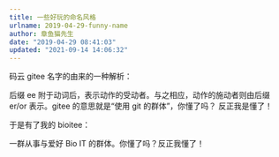 ```yaml
---
title: 一些好玩的命名风格
urlname: 2019-04-29-funny-name
author: 章鱼猫先生
date: "2019-04-29 08:41:03"
updated: "2021-09-14 14:06:32"
---
```


码云 gitee 名字的由来的一种解析：

后缀 ee 附于动词后，表示动作的受动者。与之相应，动作的施动者则由后缀 er/or 表示。gitee 的意思就是“使用 git 的群体”，你懂了吗？ 反正我是懂了！

于是有了我的 bioitee：

一群从事与爱好 Bio IT 的群体。你懂了吗？反正我懂了！
